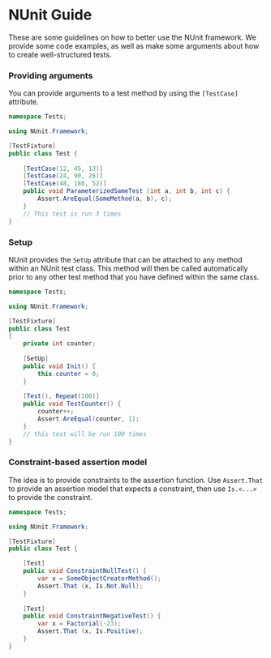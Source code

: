 # NUnit Guide
These are some guidelines on how to better use the NUnit framework.
We provide some code examples, as well as make some arguments about how to create well-structured tests.


### Providing arguments
You can provide arguments to a test method by using the `[TestCase]` attribute.
```csharp
namespace Tests;

using NUnit.Framework;

[TestFixture]
public class Test {
    
    [TestCase(12, 45, 13)]
    [TestCase(24, 90, 26)]
    [TestCase(48, 180, 52)]
    public void ParameterizedSameTest (int a, int b, int c) {
        Assert.AreEqual(SomeMethod(a, b), c);
    }
    // This test is run 3 times
}
```


### Setup
NUnit provides the `SetUp` attribute that can be attached to any method within
an NUnit test class. This method will then be called automatically prior to any
other test method that you have defined within the same class.
```csharp
namespace Tests;

using NUnit.Framework;

[TestFixture]
public class Test
{
    private int counter;
    
    [SetUp]
    public void Init() {
        this.counter = 0;
    }
    
    [Test(), Repeat(100)]
    public void TestCounter() {
        counter++;
        Assert.AreEqual(counter, 1);
    }
    // this test will be run 100 times
}

```


### Constraint-based assertion model
The idea is to provide constraints to the assertion function.
Use `Assert.That` to provide an assertion model that expects a constraint,
then use `Is.<...>` to provide the constraint.
```csharp
namespace Tests;

using NUnit.Framework;

[TestFixture]
public class Test {

    [Test]
    public void ConstraintNullTest() {
        var x = SomeObjectCreatorMethod();
        Assert.That (x, Is.Not.Null);
    }
    
    [Test]
    public void ConstraintNegativeTest() {
        var x = Factorial(-23);
        Assert.That (x, Is.Positive);
    }
}
```